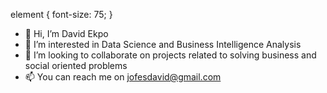 element {
  font-size: 75;
}
- 👋 Hi, I’m David Ekpo
- 👀 I’m interested in Data Science and Business Intelligence Analysis
- 💞️ I’m looking to collaborate on projects related to solving business and social oriented problems
- 📫 You can reach me on jofesdavid@gmail.com

<!---
david4129/david4129 is a ✨ special ✨ repository because its `README.md` (this file) appears on your GitHub profile.
You can click the Preview link to take a look at your changes.
--->
